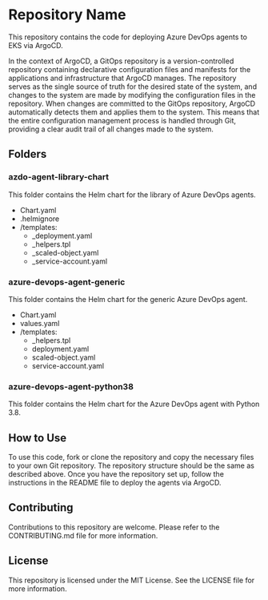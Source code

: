 # Repository Name

This repository contains the code for deploying Azure DevOps agents to EKS via ArgoCD. 

In the context of ArgoCD, a GitOps repository is a version-controlled repository containing declarative configuration files and manifests for the applications and infrastructure that ArgoCD manages. The repository serves as the single source of truth for the desired state of the system, and changes to the system are made by modifying the configuration files in the repository.
When changes are committed to the GitOps repository, ArgoCD automatically detects them and applies them to the system. This means that the entire configuration management process is handled through Git, providing a clear audit trail of all changes made to the system.


## Folders

### azdo-agent-library-chart

This folder contains the Helm chart for the library of Azure DevOps agents. 

- Chart.yaml
- .helmignore
- /templates:
  - _deployment.yaml
  - _helpers.tpl
  - _scaled-object.yaml
  - _service-account.yaml

### azure-devops-agent-generic

This folder contains the Helm chart for the generic Azure DevOps agent.

- Chart.yaml
- values.yaml
- /templates:
  - _helpers.tpl
  - deployment.yaml
  - scaled-object.yaml
  - service-account.yaml

### azure-devops-agent-python38

This folder contains the Helm chart for the Azure DevOps agent with Python 3.8.

## How to Use

To use this code, fork or clone the repository and copy the necessary files to your own Git repository. The repository structure should be the same as described above. Once you have the repository set up, follow the instructions in the README file to deploy the agents via ArgoCD.

## Contributing

Contributions to this repository are welcome. Please refer to the CONTRIBUTING.md file for more information.

## License

This repository is licensed under the MIT License. See the LICENSE file for more information.
